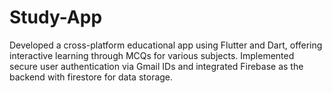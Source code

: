 # Study-App
Developed a cross-platform educational app using Flutter and Dart, offering interactive learning through MCQs for various subjects. Implemented secure user authentication via Gmail IDs and integrated Firebase as the backend with firestore for data storage. 

